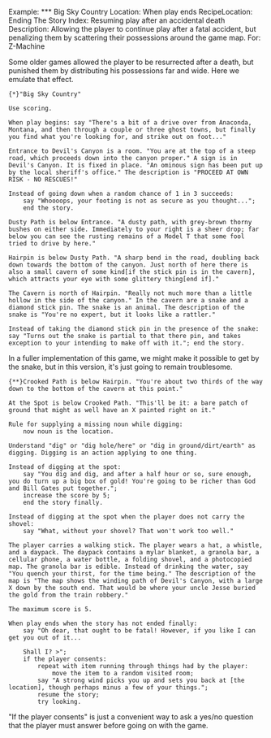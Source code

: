Example: *** Big Sky Country
Location: When play ends
RecipeLocation: Ending The Story
Index: Resuming play after an accidental death
Description: Allowing the player to continue play after a fatal accident, but penalizing them by scattering their possessions around the game map.
For: Z-Machine

  
Some older games allowed the player to be resurrected after a death, but punished them by distributing his possessions far and wide. Here we emulate that effect.

  

``` inform7
{*}"Big Sky Country"

Use scoring.

When play begins: say "There's a bit of a drive over from Anaconda, Montana, and then through a couple or three ghost towns, but finally you find what you're looking for, and strike out on foot..."

Entrance to Devil's Canyon is a room. "You are at the top of a steep road, which proceeds down into the canyon proper." A sign is in Devil's Canyon. It is fixed in place. "An ominous sign has been put up by the local sheriff's office." The description is "PROCEED AT OWN RISK - NO RESCUES!"

Instead of going down when a random chance of 1 in 3 succeeds:
	say "Whoooops, your footing is not as secure as you thought...";
	end the story.

Dusty Path is below Entrance. "A dusty path, with grey-brown thorny bushes on either side. Immediately to your right is a sheer drop; far below you can see the rusting remains of a Model T that some fool tried to drive by here."

Hairpin is below Dusty Path. "A sharp bend in the road, doubling back down towards the bottom of the canyon. Just north of here there is also a small cavern of some kind[if the stick pin is in the cavern], which attracts your eye with some glittery thing[end if]."

The Cavern is north of Hairpin. "Really not much more than a little hollow in the side of the canyon." In the cavern are a snake and a diamond stick pin. The snake is an animal. The description of the snake is "You're no expert, but it looks like a rattler."

Instead of taking the diamond stick pin in the presence of the snake: say "Turns out the snake is partial to that there pin, and takes exception to your intending to make off with it."; end the story.
```

  
In a fuller implementation of this game, we might make it possible to get by the snake, but in this version, it's just going to remain troublesome.

  

``` inform7
{**}Crooked Path is below Hairpin. "You're about two thirds of the way down to the bottom of the cavern at this point."

At the Spot is below Crooked Path. "This'll be it: a bare patch of ground that might as well have an X painted right on it."

Rule for supplying a missing noun while digging:
	now noun is the location.

Understand "dig" or "dig hole/here" or "dig in ground/dirt/earth" as digging. Digging is an action applying to one thing.

Instead of digging at the spot:
	say "You dig and dig, and after a half hour or so, sure enough, you do turn up a big box of gold! You're going to be richer than God and Bill Gates put together.";
	increase the score by 5;
	end the story finally.

Instead of digging at the spot when the player does not carry the shovel:
	say "What, without your shovel? That won't work too well."

The player carries a walking stick. The player wears a hat, a whistle, and a daypack. The daypack contains a mylar blanket, a granola bar, a cellular phone, a water bottle, a folding shovel, and a photocopied map. The granola bar is edible. Instead of drinking the water, say "You quench your thirst, for the time being." The description of the map is "The map shows the winding path of Devil's Canyon, with a large X down by the south end. That would be where your uncle Jesse buried the gold from the train robbery."

The maximum score is 5.

When play ends when the story has not ended finally:
	say "Oh dear, that ought to be fatal! However, if you like I can get you out of it...

	Shall I? >";
	if the player consents:
		repeat with item running through things had by the player:
			move the item to a random visited room;
		say "A strong wind picks you up and sets you back at [the location], though perhaps minus a few of your things.";
		resume the story;
		try looking.
```

  
"If the player consents" is just a convenient way to ask a yes/no question that the player must answer before going on with the game.

